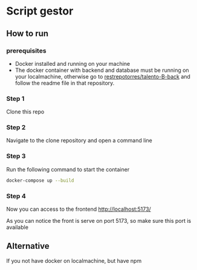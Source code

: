 # Script gestor 


## How to run
### prerequisites
* Docker installed and running on your machine 
* The docker container with backend and database must be running on your localmachine, otherwise go to  [restrepotorres/talento-B-back](https://github.com/RestrepoTorres/talento-B-back) and follow the readme file in that repository.
### Step 1
Clone this repo

### Step 2
Navigate to the clone repository and open a command line

### Step 3
Run the following command to start the container

```bash
docker-compose up --build
```

### Step 4
Now you can access to the frontend 
[http://localhost:5173/](http://localhost:5173/)

As you can notice the front is serve on port 5173, so make sure this port is available 

## Alternative
If you not have docker on localmachine, but have npm 